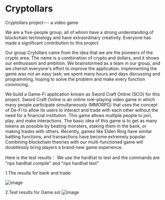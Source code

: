 # Cryptollars
Cryptollars project--- a video game

We are a five-people group, all of whom have a strong understanding of blockchain technology and have extraordinary creativity. Everyone has made a significant contribution to this project.

Our group Crytollars came from the idea that we are the pioneers of the crypto area. The name is a combination of crypto and dollars, and it shows our enthusiasm and ambition. We brainstormed as a team in our group, and we cherish everyone's effort to improve the application. Implementing the game was not an easy task; we spent many hours and days discussing and programming, hoping to solve the problem and make every function convincing.

We build a Game-Fi application known as Sword Craft Online (SCO) for this project. Sword Craft Online is an online role-playing video game in which many people participate simultaneously (MMORPG) that uses the concept of De-Fi to allow its users to interact and trade with each other without the need for a financial institution. This game allows multiple people to join, play, and make interactions. The basic idea of this game is to get as many tokens as possible by beating monsters, staking them in the bank, or making trades with others. Recently, games like Elden Ring have similar battling functions, and transactions have become extremely popular. Combining blockchain theories with our multi-functioned game will doubtlessly bring players a brand-new game experience.


Here is the test results：
We use the hardhat to test and the commands are "npx hardhat compile" and "npx hardhat test"

1.The results for bank and trade:

![image](https://user-images.githubusercontent.com/91431648/159130263-a0ebb236-3d7b-439d-9f9a-438ee0dbb26e.png)

2.Test results for Game.sol
![image](https://user-images.githubusercontent.com/77866293/159195750-99643a86-44ed-4a11-948e-3010299dc157.png)

